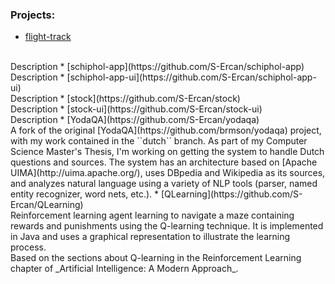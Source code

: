 ### Projects:

* [flight-track](https://github.com/S-Ercan/flight-track)
<br />
Description
* [schiphol-app](https://github.com/S-Ercan/schiphol-app)
<br />
Description
* [schiphol-app-ui](https://github.com/S-Ercan/schiphol-app-ui)
<br />
Description
* [stock](https://github.com/S-Ercan/stock)
<br />
Description
* [stock-ui](https://github.com/S-Ercan/stock-ui)
<br />
Description
* [YodaQA](https://github.com/S-Ercan/yodaqa)
<br />
A fork of the original [YodaQA](https://github.com/brmson/yodaqa) project, with my work contained in the ``dutch`` branch. As part of my Computer Science Master's Thesis, I'm working on getting the system to handle Dutch questions and sources. The system has an architecture based on [Apache UIMA](http://uima.apache.org/), uses DBpedia and Wikipedia as its sources, and analyzes natural language using a variety of NLP tools (parser, named entity recognizer, word nets, etc.).
* [QLearning](https://github.com/S-Ercan/QLearning)
<br />
Reinforcement learning agent learning to navigate a maze containing rewards and punishments using the Q-learning technique.
It is implemented in Java and uses a graphical representation to illustrate the learning process.
<br />
Based on the sections about Q-learning in the Reinforcement Learning chapter of _Artificial Intelligence: A Modern Approach_.
